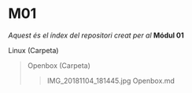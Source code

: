 # M01
*Aquest és el índex del repositori creat per al* **Módul 01**

Linux (Carpeta)
> Openbox (Carpeta)
>> IMG_20181104_181445.jpg
>> Openbox.md
